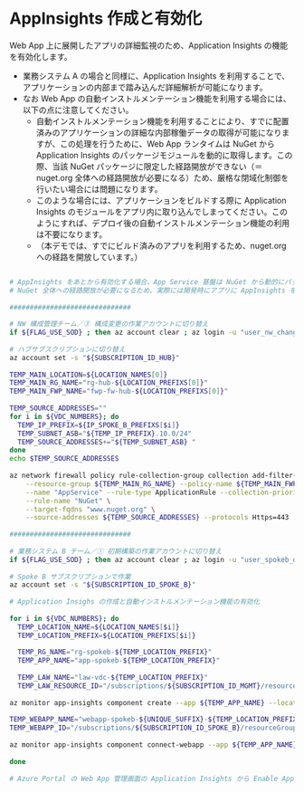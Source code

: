 # AppInsights 作成と有効化

Web App 上に展開したアプリの詳細監視のため、Application Insights の機能を有効化します。

- 業務システム A の場合と同様に、Application Insights を利用することで、アプリケーションの内部まで踏み込んだ詳細解析が可能になります。
- なお Web App の自動インストルメンテーション機能を利用する場合には、以下の点に注意してください。
  - 自動インストルメンテーション機能を利用することにより、すでに配置済みのアプリケーションの詳細な内部稼働データの取得が可能になりますが、この処理を行うために、Web App ランタイムは NuGet から Application Insights のパッケージモジュールを動的に取得します。この際、当該 NuGet パッケージに限定した経路開放ができない（＝nuget.org 全体への経路開放が必要になる）ため、厳格な閉域化制御を行いたい場合には問題になります。
  - このような場合には、アプリケーションをビルドする際に Application Insights のモジュールをアプリ内に取り込んでしまってください。このようにすれば、デプロイ後の自動インストルメンテーション機能の利用は不要になります。
  - （本デモでは、すでにビルド済みのアプリを利用するため、nuget.org への経路を開放しています。）

```bash

# AppInsights をあとから有効化する場合、App Service 基盤は NuGet から動的にパッケージを取得する
# NuGet 全体への経路開放が必要になるため、実際には開発時にアプリに AppInsights を仕込んでからデプロイすることを推奨
 
##############################
 
# NW 構成管理チーム／③ 構成変更の作業アカウントに切り替え
if ${FLAG_USE_SOD} ; then az account clear ; az login -u "user_nw_change@${PRIMARY_DOMAIN_NAME}" -p "${ADMIN_PASSWORD}" ; fi
 
# ハブサブスクリプションに切り替え
az account set -s "${SUBSCRIPTION_ID_HUB}"
 
TEMP_MAIN_LOCATION=${LOCATION_NAMES[0]}
TEMP_MAIN_RG_NAME="rg-hub-${LOCATION_PREFIXS[0]}"
TEMP_MAIN_FWP_NAME="fwp-fw-hub-${LOCATION_PREFIXS[0]}"
 
TEMP_SOURCE_ADDRESSES=""
for i in ${VDC_NUMBERS}; do
  TEMP_IP_PREFIX=${IP_SPOKE_B_PREFIXS[$i]}
  TEMP_SUBNET_ASB="${TEMP_IP_PREFIX}.10.0/24"
  TEMP_SOURCE_ADDRESSES+="${TEMP_SUBNET_ASB} "
done
echo $TEMP_SOURCE_ADDRESSES
 
az network firewall policy rule-collection-group collection add-filter-collection \
	--resource-group ${TEMP_MAIN_RG_NAME} --policy-name ${TEMP_MAIN_FWP_NAME} --rcg-name "DefaultApplicationRuleCollectionGroup" \
	--name "AppService" --rule-type ApplicationRule --collection-priority 40100 --action Allow \
	--rule-name "NuGet" \
	--target-fqdns "www.nuget.org" \
	--source-addresses ${TEMP_SOURCE_ADDRESSES} --protocols Https=443
 
##############################
 
# 業務システム B チーム／① 初期構築の作業アカウントに切り替え
if ${FLAG_USE_SOD} ; then az account clear ; az login -u "user_spokeb_dev@${PRIMARY_DOMAIN_NAME}" -p "${ADMIN_PASSWORD}" ; fi
 
# Spoke B サブスクリプションで作業
az account set -s "${SUBSCRIPTION_ID_SPOKE_B}"
 
# Application Insighs の作成と自動インストルメンテーション機能の有効化
 
for i in ${VDC_NUMBERS}; do
  TEMP_LOCATION_NAME=${LOCATION_NAMES[$i]}
  TEMP_LOCATION_PREFIX=${LOCATION_PREFIXS[$i]}
 
  TEMP_RG_NAME="rg-spokeb-${TEMP_LOCATION_PREFIX}"
  TEMP_APP_NAME="app-spokeb-${TEMP_LOCATION_PREFIX}"
 
  TEMP_LAW_NAME="law-vdc-${TEMP_LOCATION_PREFIX}"
  TEMP_LAW_RESOURCE_ID="/subscriptions/${SUBSCRIPTION_ID_MGMT}/resourcegroups/rg-vdc-${TEMP_LOCATION_PREFIX}/providers/microsoft.operationalinsights/workspaces/${TEMP_LAW_NAME}"
 
az monitor app-insights component create --app ${TEMP_APP_NAME} --location ${TEMP_LOCATION_NAME} --kind web --resource-group ${TEMP_RG_NAME} --workspace ${TEMP_LAW_RESOURCE_ID}
 
TEMP_WEBAPP_NAME="webapp-spokeb-${UNIQUE_SUFFIX}-${TEMP_LOCATION_PREFIX}"
TEMP_WEBAPP_ID="/subscriptions/${SUBSCRIPTION_ID_SPOKE_B}/resourceGroups/${TEMP_RG_NAME}/providers/Microsoft.Web/sites/${TEMP_WEBAPP_NAME}"
 
az monitor app-insights component connect-webapp --app ${TEMP_APP_NAME} --resource-group ${TEMP_RG_NAME} --web-app ${TEMP_WEBAPP_ID} --enable-debugger false --enable-profiler false
 
done
 
# Azure Portal の Web App 管理画面の Application Insights から Enable Application Insights を行い、各種のプロパティを設定する
 
```
